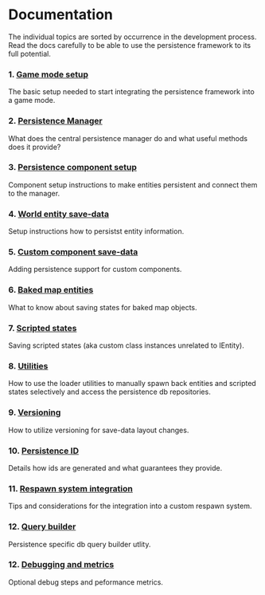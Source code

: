# Documentation 
The individual topics are sorted by occurrence in the development process. Read the docs carefully to be able to use the persistence framework to its full potential.

### 1. [Game mode setup](setup.md)
The basic setup needed to start integrating the persistence framework into a game mode.

### 2. [Persistence Manager](persistence-manager.md)
What does the central persistence manager do and what useful methods does it provide?

### 3. [Persistence component setup](persistence-component.md)
Component setup instructions to make entities persistent and connect them to the manager.

### 4. [World entity save-data](entity-savedata.md)
Setup instructions how to persistst entity information.

### 5. [Custom component save-data](custom-component.md)
Adding persistence support for custom components.

### 6. [Baked map entities](baked-entities.md)
What to know about saving states for baked map objects.

### 7. [Scripted states](scripted-states.md)
Saving scripted states (aka custom class instances unrelated to IEntity).

### 8. [Utilities](utilities.md)
How to use the loader utilities to manually spawn back entities and scripted states selectively and access the persistence db repositories.

### 9. [Versioning](versioning.md)
How to utilize versioning for save-data layout changes.

### 10. [Persistence ID](id-generation.md)
Details how ids are generated and what guarantees they provide.

### 11. [Respawn system integration](respawn-system-integration.md)
Tips and considerations for the integration into a custom respawn system.

### 12. [Query builder](query-builder.md)
Persistence specific db query builder utlity.

### 12. [Debugging and metrics](debugging.md)
Optional debug steps and peformance metrics.
